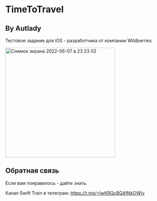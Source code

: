 # TimeToTravel

## By Autlady 


Тестовое задание для iOS - разработчика от компании Wildberries

<img width="343" alt="Снимок экрана 2022-06-07 в 23 23 02" src="https://user-images.githubusercontent.com/98653699/172477223-26eac06c-96a0-4150-9ac9-45d2171cbc96.png">


## Обратная связь

Если вам понравилось - дайте знать. 

Канал Swift Train в телеграм: 
 https://t.me/+IwKRQcBQ4fNkOWIy
